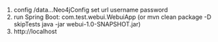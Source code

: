 1. config /data...Neo4jConfig set url username password
2. run Spring Boot: com.test.webui.WebuiApp
(or mvn clean package -D skipTests
    java -jar webui-1.0-SNAPSHOT.jar)
3. http://localhost
